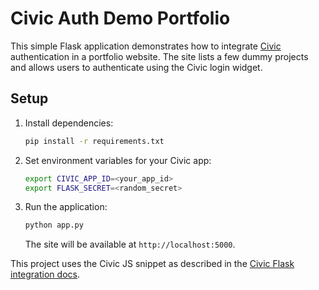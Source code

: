 # Civic Auth Demo Portfolio

This simple Flask application demonstrates how to integrate [Civic](https://www.civic.com/) authentication in a portfolio website. The site lists a few dummy projects and allows users to authenticate using the Civic login widget.

## Setup

1. Install dependencies:
   ```bash
   pip install -r requirements.txt
   ```
2. Set environment variables for your Civic app:
   ```bash
   export CIVIC_APP_ID=<your_app_id>
   export FLASK_SECRET=<random_secret>
   ```
3. Run the application:
   ```bash
   python app.py
   ```
   The site will be available at `http://localhost:5000`.

This project uses the Civic JS snippet as described in the [Civic Flask integration docs](https://docs.civic.com/integration/python/flask).
